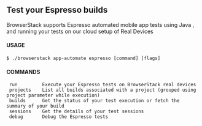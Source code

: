 ## Test your Espresso builds
BrowserStack supports Espresso automated mobile app tests using Java , and running your tests on our cloud setup of Real Devices

#### USAGE
```
$ ./browserstack app-automate espresso [command] [flags]
```

#### COMMANDS
```
 run         Execute your Espresso tests on BrowserStack real devices
 projects    List all builds associated with a project (grouped using project parameter while execution)
 builds      Get the status of your test execution or fetch the summary of your build
 sessions    Get the details of your test sessions
 debug       Debug the Espresso tests
```
